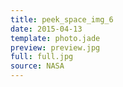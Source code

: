 ```yaml
---
title: peek_space_img_6
date: 2015-04-13
template: photo.jade
preview: preview.jpg
full: full.jpg
source: NASA
---
```

